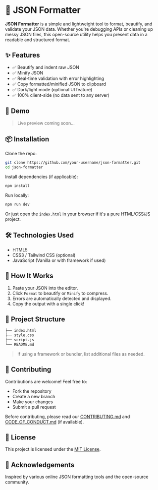 # 🧾 JSON Formatter

**JSON Formatter** is a simple and lightweight tool to format, beautify, and validate your JSON data. Whether you're debugging APIs or cleaning up messy JSON files, this open-source utility helps you present data in a readable and structured format.

## ✨ Features

- ✅ Beautify and indent raw JSON  
- ✅ Minify JSON  
- ✅ Real-time validation with error highlighting  
- ✅ Copy formatted/minified JSON to clipboard  
- ✅ Dark/light mode (optional UI feature)  
- ✅ 100% client-side (no data sent to any server)  

## 🚀 Demo

> Live preview coming soon...

## 📦 Installation

Clone the repo:

```bash
git clone https://github.com/your-username/json-formatter.git
cd json-formatter
```

Install dependencies (if applicable):

```bash
npm install
```

Run locally:

```bash
npm run dev
```

Or just open the `index.html` in your browser if it's a pure HTML/CSS/JS project.

## 🛠️ Technologies Used

- HTML5  
- CSS3 / Tailwind CSS (optional)  
- JavaScript (Vanilla or with framework if used)  

## 🧠 How It Works

1. Paste your JSON into the editor.  
2. Click `Format` to beautify or `Minify` to compress.  
3. Errors are automatically detected and displayed.  
4. Copy the output with a single click!

## 📂 Project Structure

```bash
├── index.html
├── style.css
├── script.js
└── README.md
```

> If using a framework or bundler, list additional files as needed.

## 🤝 Contributing

Contributions are welcome! Feel free to:
- Fork the repository  
- Create a new branch  
- Make your changes  
- Submit a pull request  

Before contributing, please read our [CONTRIBUTING.md](CONTRIBUTING.md) and [CODE_OF_CONDUCT.md](CODE_OF_CONDUCT.md) (if available).

## 📄 License

This project is licensed under the [MIT License](LICENSE).

## 🙌 Acknowledgements

Inspired by various online JSON formatting tools and the open-source community.
